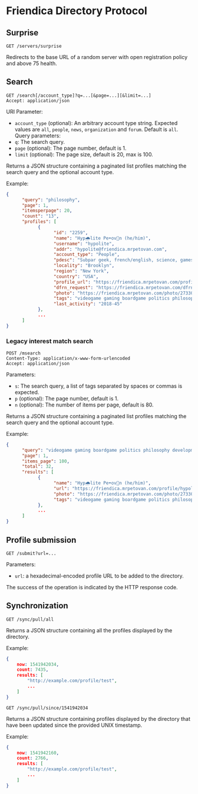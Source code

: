 # Friendica Directory Protocol

## Surprise

```
GET /servers/surprise
```

Redirects to the base URL of a random server with open registration policy and above 75 health.

## Search

```
GET /search[/account_type]?q=...[&page=...][&limit=...]
Accept: application/json
```

URI Parameter:
- `account_type` (optional): An arbitrary account type string. Expected values are `all`, `people`, `news`, `organization` and `forum`. Default is `all`.
Query parameters:
- `q`: The search query.
- `page` (optional): The page number, default is 1.
- `limit` (optional): The page size, default is 20, max is 100.

Returns a JSON structure containing a paginated list profiles matching the search query and the optional account type.

Example:

```json
{
      "query": "philosophy",
      "page": 1,
      "itemsperpage": 20,
      "count": "13",
      "profiles": [
            {
                  "id": "2259",
                  "name": "Hyp🌧lite Pe☂ov🍃n (he/him)",
                  "username": "hypolite",
                  "addr": "hypolite@friendica.mrpetovan.com",
                  "account_type": "People",
                  "pdesc": "Subpar geek, french/english, science, games, feminism, jokes and anything in between. Avatar by @DearMsDear@mastodon.art",
                  "locality": "Brooklyn",
                  "region": "New York",
                  "country": "USA",
                  "profile_url": "https://friendica.mrpetovan.com/profile/hypolite",
                  "dfrn_request": "https://friendica.mrpetovan.com/dfrn_request/hypolite",
                  "photo": "https://friendica.mrpetovan.com/photo/27330388315ae4ed2b03e3c116980490-4.jpg?ts=1541567135",
                  "tags": "videogame gaming boardgame politics philosophy development programming php",
                  "last_activity": "2018-45"
            },
            ...
      ]
}    
```

### Legacy interest match search

```
POST /msearch
Content-Type: application/x-www-form-urlencoded
Accept: application/json
```

Parameters:
- `s`: The search query, a list of tags separated by spaces or commas is expected.
- `p` (optional): The page number, default is 1.
- `n` (optional): The number of items per page, default is 80. 

Returns a JSON structure containing a paginated list profiles matching the search query and the optional account type.

Example:

```json
{
      "query": "videogame gaming boardgame politics philosophy development programming php",
      "page": 1,
      "items_page": 100,
      "total": 32,
      "results": [
            {
                  "name": "Hyp🌧lite Pe☂ov🍃n (he/him)",
                  "url": "https://friendica.mrpetovan.com/profile/hypolite",
                  "photo": "https://friendica.mrpetovan.com/photo/27330388315ae4ed2b03e3c116980490-4.jpg?ts=1545521478",
                  "tags": "videogame gaming boardgame politics philosophy development programming php"
            },
            ...
      ]
}    
```


## Profile submission

`GET /submit?url=...`

Parameters:
- `url`: a hexadecimal-encoded profile URL to be added to the directory.

The success of the operation is indicated by the HTTP response code.

## Synchronization

`GET /sync/pull/all`

Returns a JSON structure containing all the profiles displayed by the directory.

Example:
```json
{
    now: 1541942034,
    count: 7435,
    results: [
        "http://example.com/profile/test",
        ...
    ]
}
```

`GET /sync/pull/since/1541942034`

Returns a JSON structure containing profiles displayed by the directory that have been updated since the provided UNIX timestamp.

Example:
```json
{
    now: 1541942160,
    count: 2766,
    results: [
        "http://example.com/profile/test",
        ...
    ]
}
```